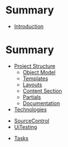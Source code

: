 # Summary
* [Introduction](README.md)

# Summary
* [Project Structure](ProjectStructure/README.md)
    * [Object Model](ProjectStructure/object-model.md)
    * [Templates](ProjectStructure/template.md)
    * [Layouts](ProjectStructure/layout.md)
    * [Content Section](ProjectStructure/content-section.md)
    * [Partials](ProjectStructure/partial.md)
    * [Documentation](ProjectStructure/documentation.md)
* [Technologies](Technologies/README.md)
<!--
    * [ExpressJS](Technologies/expressjs.md)
    * [Handlebars](Technologies/handlebars.md)    
    * [MongoDB](Technologies/mongodb.md)
    * [Javascript](Technologies/javascript.md)
-->
* [SourceControl](SourceControl/README.md)
* [UiTesting](UiTesting/README.md)
<!--
    * [Jasmine](UiTesting/jasmine.md)
    * [Protractor](UiTesting/protractor.md)
-->
* [Tasks](Tasks/README.md)
<!--
    * [Commit to Git](Tasks/git-commit.md)
    * [Creating a Feature Branch](Tasks/git-create-feature-branch.md)
    * [Create Page](Tasks/create-page.md)
    * [Ui Test](Tasks/ui-test.md)
    * [Running a Server](Tasks/live-server.md)
    * [Website Golive](Tasks/website-golive.md)
-->